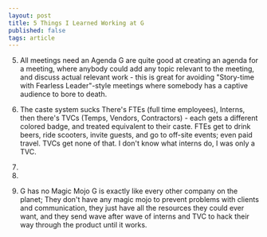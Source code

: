 ```yaml
---
layout: post
title: 5 Things I Learned Working at G
published: false
tags: article
---
```




5. All meetings need an Agenda
G are quite good at creating an agenda for a meeting, where anybody could 
add any topic relevant to the meeting, and discuss actual relevant work - this 
is great for avoiding "Story-time with Fearless Leader"-style meetings where 
somebody has a captive audience to bore to death.

4. The caste system sucks
There's FTEs (full time employees), Interns, then there's TVCs (Temps, Vendors, 
Contractors) - each gets a different colored badge, and treated equivalent to 
their caste. FTEs get to drink beers, ride scooters, invite guests, and go to 
off-site events; even paid travel. TVCs get none of that. I don't know what 
interns do, I was only a TVC.

3.

2. 

1. G has no Magic Mojo
G is exactly like every other company on the planet; They don't have any 
magic mojo to prevent problems with clients and communication, they just have 
all the resources they could ever want, and they send wave after wave of interns 
and TVC to hack their way through the product until it works.

